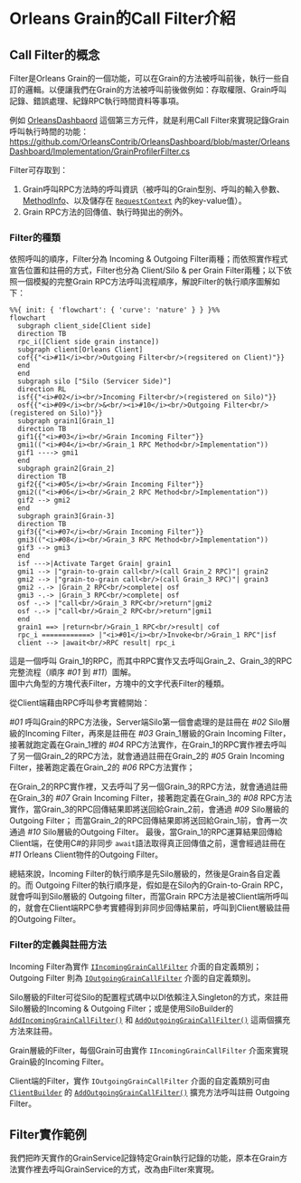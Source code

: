 # Orleans Grain的Call Filter介紹

## Call Filter的概念

Filter是Orleans Grain的一個功能，可以在Grain的方法被呼叫前後，執行一些自訂的邏輯。以便讓我們在Grain的方法被呼叫前後做例如：存取權限、Grain呼叫記錄、錯誤處理、紀錄RPC執行時間資料等事項。

例如 [OrleansDashbaord](https://github.com/OrleansContrib/OrleansDashboard) 這個第三方元件，就是利用Call Filter來實現記錄Grain呼叫執行時間的功能：  
https://github.com/OrleansContrib/OrleansDashboard/blob/master/OrleansDashboard/Implementation/GrainProfilerFilter.cs

Filter可存取到：
1. Grain呼叫RPC方法時的呼叫資訊（被呼叫的Grain型別、呼叫的輸入參數、[MethodInfo](https://learn.microsoft.com/en-us/dotnet/api/system.reflection.methodinfo)、以及儲存在 [`RequestContext`](https://learn.microsoft.com/en-us/dotnet/api/orleans.runtime.requestcontext) 內的key-value值）。
2. Grain RPC方法的回傳值、執行時拋出的例外。

### Filter的種類

依照呼叫的順序，Filter分為 Incoming & Outgoing Filter兩種；而依照實作程式宣告位置和註冊的方式，Filter也分為 Client/Silo & per Grain Filter兩種；以下依照一個模擬的完整Grain RPC方法呼叫流程順序，解說Filter的執行順序圖解如下：
```mermaid
%%{ init: { 'flowchart': { 'curve': 'nature' } } }%%
flowchart
  subgraph client_side[Client side]
  direction TB
  rpc_i([Client side grain instance])
  subgraph client[Orleans Client]
  cof{{"<i>#11</i><br/>Outgoing Filter<br/>(regsitered on Client)"}}
  end 
  end
  subgraph silo ["Silo (Servicer Side)"]
  direction RL
  isf{{"<i>#02</i><br/>Incoming Filter<br/>(registered on Silo)"}}
  osf{{"<i>#09</i><br/>&<br/><i>#10</i><br/>Outgoing Filter<br/>(registered on Silo)"}}
  subgraph grain1[Grain_1]
  direction TB
  gif1{{"<i>#03</i><br/>Grain Incoming Filter"}}
  gmi1(("<i>#04</i><br/>Grain_1 RPC Method<br/>Implementation"))
  gif1 ----> gmi1
  end
  subgraph grain2[Grain_2]
  direction TB
  gif2{{"<i>#05</i><br/>Grain Incoming Filter"}}
  gmi2(("<i>#06</i><br/>Grain_2 RPC Method<br/>Implementation"))
  gif2 --> gmi2
  end
  subgraph grain3[Grain-3]
  direction TB
  gif3{{"<i>#07</i><br/>Grain Incoming Filter"}}
  gmi3(("<i>#08</i><br/>Grain_3 RPC Method<br/>Implementation"))
  gif3 --> gmi3
  end
  isf --->|Activate Target Grain| grain1
  gmi1 --> |"grain-to-grain call<br/>(call Grain_2 RPC)"| grain2
  gmi2 --> |"grain-to-grain call<br/>(call Grain_3 RPC)"| grain3
  gmi2 -.-> |Grain_2 RPC<br/>complete| osf
  gmi3 -.-> |Grain_3 RPC<br/>complete| osf
  osf -.-> |"call<br/>Grain_3 RPC<br/>return"|gmi2
  osf -.-> |"call<br/>Grain_2 RPC<br/>return"|gmi1
  end
  grain1 ==> |return<br/>Grain_1 RPC<br/>result| cof
  rpc_i ============> |"<i>#01</i><br/>Invoke<br/>Grain_1 RPC"|isf
  client --> |await<br/>RPC result| rpc_i
```
這是一個呼叫 Grain_1的RPC，而其中RPC實作又去呼叫Grain_2、Grain_3的RPC完整流程（順序 *#01* 到 *#11*）圖解。  
圖中六角型的方塊代表Filter，方塊中的文字代表Filter的種類。

從Client端藉由RPC呼叫參考實體開始：

*#01* 呼叫Grain的RPC方法後，Server端Silo第一個會處理的是註冊在 *#02* Silo層級的Incoming Filter，再來是註冊在 *#03* Grain_1層級的Grain Incoming Filter，接著就跑定義在Grain_1裡的 *#04* RPC方法實作，在Grain_1的RPC實作裡去呼叫了另一個Grain_2的RPC方法，就會通過註冊在Grain_2的 *#05* Grain Incoming Filter，接著跑定義在Grain_2的 *#06* RPC方法實作；

在Grain_2的RPC實作裡，又去呼叫了另一個Grain_3的RPC方法，就會通過註冊在Grain_3的 *#07* Grain Incoming Filter，接著跑定義在Grain_3的 *#08* RPC方法實作，當Grain_3的RPC回傳結果即將送回給Grain_2前，會通過 *#09* Silo層級的Outgoing Filter；
而當Grain_2的RPC回傳結果即將送回給Grain_1前，會再一次通過 *#10* Silo層級的Outgoing Filter。
最後，當Grain_1的RPC運算結果回傳給Client端，在使用C#的非同步 `await`語法取得真正回傳值之前，還會經過註冊在 *#11* Orleans Client物件的Outgoing Filter。

總結來說，Incoming Filter的執行順序是先Silo層級的，然後是Grain各自定義的。而 Outgoing Filter的執行順序是，假如是在Silo內的Grain-to-Grain RPC，就會呼叫到Silo層級的 Outgoing filter，而當Grain RPC方法是被Client端所呼叫的，就會在Client端RPC參考實體得到非同步回傳結果前，呼叫到Client層級註冊的Outgoing Filter。

### Filter的定義與註冊方法

Incoming Filter為實作 [`IIncomingGrainCallFilter`](https://learn.microsoft.com/en-us/dotnet/api/orleans.iincominggraincallfilter) 介面的自定義類別；Outgoing Filter 則為 [`IOutgoingGrainCallFilter`](https://learn.microsoft.com/en-us/dotnet/api/orleans.ioutgoinggraincallfilter) 介面的自定義類別。

Silo層級的Filter可從Silo的配置程式碼中以DI依賴注入Singleton的方式，來註冊Silo層級的Incoming & Outgoing Filter；或是使用SiloBuilder的 [`AddIncomingGrainCallFilter()`](https://learn.microsoft.com/en-us/dotnet/api/orleans.hosting.silohostbuildergraincallfilterextensions.addincominggraincallfilter) 和 [`AddOutgoingGrainCallFilter()`](https://learn.microsoft.com/en-us/dotnet/api/orleans.hosting.silohostbuildergraincallfilterextensions.addoutgoinggraincallfilter) 這兩個擴充方法來註冊。  

Grain層級的Filter，每個Grain可由實作 `IIncomingGrainCallFilter` 介面來實現Grain級的Incoming Filter。

Client端的Filter，實作 `IOutgoingGrainCallFilter` 介面的自定義類別可由 [`ClientBuilder`](https://learn.microsoft.com/en-us/dotnet/api/orleans.clientbuilder) 的 [`AddOutgoingGrainCallFilter()`](https://learn.microsoft.com/en-us/dotnet/api/orleans.clientbuildergraincallfilterextensions.addoutgoinggraincallfilter) 擴充方法呼叫註冊 Outgoing Filter。

## Filter實作範例

我們把昨天實作的GrainService記錄特定Grain執行記錄的功能，原本在Grain方法實作裡去呼叫GrainService的方式，改為由Filter來實現。